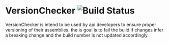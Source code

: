 # VersionChecker ![Build Status](https://travis-ci.org/decarufe/VersionChecker.svg?branch=master)

VersionChecker is intend to be used by api developers to ensure proper versioning of their assemblies. 
the is goal is to fail the build if changes infer a breaking change and the build number is not updated
accordingly. 

